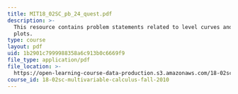 ```yaml
---
title: MIT18_02SC_pb_24_quest.pdf
description: >-
  This resource contains problem statements related to level curves and contour
  plots.
type: course
layout: pdf
uid: 1b2901c7999988358a6c913b0c6669f9
file_type: application/pdf
file_location: >-
  https://open-learning-course-data-production.s3.amazonaws.com/18-02sc-multivariable-calculus-fall-2010/1b2901c7999988358a6c913b0c6669f9_MIT18_02SC_pb_24_quest.pdf
course_id: 18-02sc-multivariable-calculus-fall-2010
---
```

